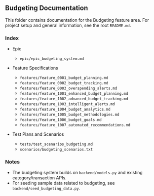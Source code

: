## Budgeting Documentation

This folder contains documentation for the Budgeting feature area. For project setup and general information, see the root `README.md`.

### Index

- Epic
  - `epic/epic_budgeting_system.md`

- Feature Specifications
  - `features/feature_0001_budget_planning.md`
  - `features/feature_0002_budget_tracking.md`
  - `features/feature_0003_overspending_alerts.md`
  - `features/feature_1001_enhanced_budget_planning.md`
  - `features/feature_1002_advanced_budget_tracking.md`
  - `features/feature_1003_intelligent_alerts.md`
  - `features/feature_1004_budget_analytics.md`
  - `features/feature_1005_budget_methodologies.md`
  - `features/feature_1006_budget_goals.md`
  - `features/feature_1007_automated_recommendations.md`

- Test Plans and Scenarios
  - `tests/test_scenarios_budgeting.md`
  - `scenarios/budgeting_scenarios.txt`

### Notes

- The budgeting system builds on `backend/models.py` and existing category/transaction APIs.
- For seeding sample data related to budgeting, see `backend/seed_budgeting_data.py`.
